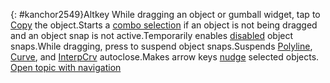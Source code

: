 ---
---

{: #kanchor2549}Altkey
While dragging an object or gumball widget, tap to [Copy](copy.html#altkeycopy) the object.Starts a [combo selection](mouse.html#combo-select) if an object is not being dragged and an object snap is not active.Temporarily enables [disabled](object-snaps.html#altkey) object snaps.While dragging, press to suspend object snaps.Suspends [Polyline](polyline.html), [Curve](curve.html), and [InterpCrv](interpcrv.html) autoclose.Makes arrow keys [nudge](modeling-aids-nudge.html) selected objects. [Open topic with navigation](alt-key.html) 

